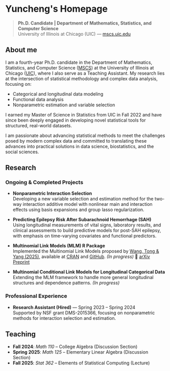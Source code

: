 # Yuncheng's Homepage

> **Ph.D. Candidate | Department of Mathematics, Statistics, and Computer Science**  
> University of Illinois at Chicago (UIC) — [mscs.uic.edu](https://mscs.uic.edu/)

## About me

I am a fourth-year Ph.D. candidate in the Department of Mathematics, Statistics, and Computer Science ([MSCS](https://mscs.uic.edu/)) at the University of Illinois at Chicago ([UIC](https://www.uic.edu/)), where I also serve as a Teaching Assistant. My research lies at the intersection of statistical methodology and complex data analysis, focusing on:

- Categorical and longitudinal data modeling  
- Functional data analysis
- Nonparametric estimation and variable selection

I earned my Master of Science in Statistics from UIC in Fall 2022 and have since been deeply engaged in developing novel statistical tools for structured, real-world datasets. 

I am passionate about advancing statistical methods to meet the challenges posed by modern complex data and committed to translating these advances into practical solutions in data science, biostatistics, and the social sciences.

## Research

### Ongoing & Completed Projects

- **Nonparametric Interaction Selection**  
  Developing a new variable selection and estimation method for the two-way interaction additive model with nonlinear main and interaction effects using basis expansions and group lasso regularization.

- **Predicting Epilepsy Risk After Subarachnoid Hemorrhage (SAH)**  
  Using longitudinal measurements of vital signs, laboratory results, and clinical assessments to build predictive models for post-SAH epilepsy, with emphasis on time-varying covariates and functional predictors.

- **Multinomial Link Models (MLM) R Package**  
  Implemented the Multinomial Link Models proposed by [Wang, Tong & Yang (2025)](https://arxiv.org/abs/2312.16260), available at [CRAN](https://cran.r-project.org/web/packages/MLM/) and [GitHub](https://github.com/yhao24/MLM). *(In progress)*
  📄 [arXiv Preprint](https://arxiv.org/abs/2312.16260)

- **Multinomial Conditional Link Models for Longitudinal Categorical Data**  
  Extending the MLM framework to handle more general longitudinal structures and dependence patterns. *(In progress)*

### Professional Experience

- **Research Assistant (Hired)** — Spring 2023 – Spring 2024  
  Supported by NSF grant DMS-2015366, focusing on nonparametric methods for interaction selection and estimation.


## Teaching

- **Fall 2024**: *Math 110* – College Algebra (Discussion Section)  
- **Spring 2025**: *Math 125* – Elementary Linear Algebra (Discussion Section)  
- **Fall 2025**: *Stat 362* – Elements of Statistical Computing (Lecture)
